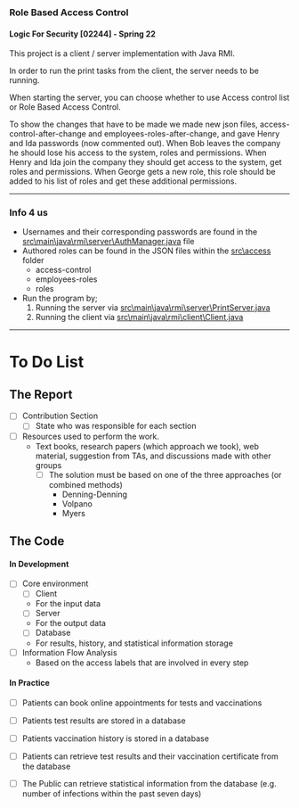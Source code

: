 ### Role Based Access Control
#### Logic For Security [02244] - Spring 22

This project is a client / server implementation with Java RMI. 

In order to run the print tasks from the client, the server needs to be running.

When starting the server, you can choose whether to use Access control list or Role Based Access Control.

To show the changes that have to be made we made new json files, access-control-after-change and employees-roles-after-change,
and gave Henry and Ida passwords (now commented out). When Bob leaves the company he should lose his access to the system, 
roles and permissions. When Henry and Ida join the company they should get access to the system, get roles and permissions. 
When George gets a new role, this role should be added to his list of roles and get these additional permissions.


---

### Info 4 us

* Usernames and their corresponding passwords are found in the [src\main\java\rmi\server\AuthManager.java](src/main/java/rmi/server/AuthManager.java) file
* Authored roles can be found in the JSON files within the [src\access](src/access) folder
    * access-control
    * employees-roles
    * roles
* Run the program by;
    1. Running the server via [src\main\java\rmi\server\PrintServer.java](src/main/java/rmi/server/PrintServer.java)
    2. Running the client via [src\main\java\rmi\client\Client.java](src/main/java/rmi/client/Client.java)


---

# To Do List

## The Report
- [ ] Contribution Section
    - [ ] State who was responsible for each section
- [ ] Resources used to perform the work.
  - Text books, research papers (which approach we took), web material, suggestion from TAs, and discussions made with other groups
    - [ ] The solution must be based on one of the three approaches (or combined methods)
      * Denning-Denning
      * Volpano
      * Myers


## The Code

#### In Development
- [ ] Core environment
  - [ ] Client
  * For the input data
  - [ ] Server
  * For the output data 
  - [ ] Database
  * For results, history, and statistical information storage
- [ ] Information Flow Analysis
  * Based on the access labels that are involved in every step

#### In Practice
- [ ] Patients can book online appointments for tests and vaccinations
- [ ] Patients test results are stored in a database
- [ ] Patients vaccination history is stored in a database
- [ ] Patients can retrieve test results and their vaccination certificate from the database
- [ ] The Public can retrieve statistical information from the database (e.g. number of infections within the past seven days)

